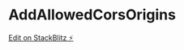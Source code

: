 # AddAllowedCorsOrigins

[Edit on StackBlitz ⚡️](https://stackblitz.com/edit/stackblitz-starters-3s9nzh)